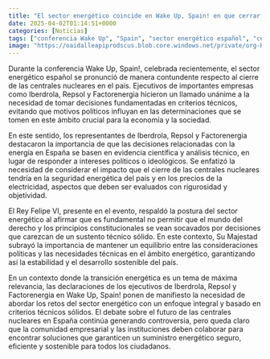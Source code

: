 ```yaml
---
title: "El sector energético coincide en Wake Up, Spain! en que cerrar las centrales nucleares en España será un error"
date: 2025-04-02T01:14:51+0000
categories: [Noticias]
tags: ["conferencia Wake Up", "Spain", "sector energético español", "centrales nucleares", "Iberdrola", "Repsol", "Factorenergia", "energía en España", "seguridad energética", "precios de la electricidad", "transición energética", "desarrollo sostenible", "sector energ"]
image: "https://oaidalleapiprodscus.blob.core.windows.net/private/org-HKmKxpuNw3Y88lm4EBrIPq0n/user-ZwiCXOggLL8ZNNKE2g7rXFmV/img-bg5EB2jWSVKRC8HOeqo3uVRk.png?st=2025-04-02T00%3A14%3A51Z&se=2025-04-02T02%3A14%3A51Z&sp=r&sv=2024-08-04&sr=b&rscd=inline&rsct=image/png&skoid=d505667d-d6c1-4a0a-bac7-5c84a87759f8&sktid=a48cca56-e6da-484e-a814-9c849652bcb3&skt=2025-04-01T15%3A01%3A43Z&ske=2025-04-02T15%3A01%3A43Z&sks=b&skv=2024-08-04&sig=ZlXsb/oZl5qHT2D2NXfhYzseP1s2BAo1JdA5sRKC494%3D"
---
```


Durante la conferencia Wake Up, Spain!, celebrada recientemente, el sector energético español se pronunció de manera contundente respecto al cierre de las centrales nucleares en el país. Ejecutivos de importantes empresas como Iberdrola, Repsol y Factorenergia hicieron un llamado unánime a la necesidad de tomar decisiones fundamentadas en criterios técnicos, evitando que motivos políticos influyan en las determinaciones que se tomen en este ámbito crucial para la economía y la sociedad.

En este sentido, los representantes de Iberdrola, Repsol y Factorenergia destacaron la importancia de que las decisiones relacionadas con la energía en España se basen en evidencia científica y análisis técnico, en lugar de responder a intereses políticos o ideológicos. Se enfatizó la necesidad de considerar el impacto que el cierre de las centrales nucleares tendría en la seguridad energética del país y en los precios de la electricidad, aspectos que deben ser evaluados con rigurosidad y objetividad.

El Rey Felipe VI, presente en el evento, respaldó la postura del sector energético al afirmar que es fundamental no permitir que el mundo del derecho y los principios constitucionales se vean socavados por decisiones que carezcan de un sustento técnico sólido. En este contexto, Su Majestad subrayó la importancia de mantener un equilibrio entre las consideraciones políticas y las necesidades técnicas en el ámbito energético, garantizando así la estabilidad y el desarrollo sostenible del país.

En un contexto donde la transición energética es un tema de máxima relevancia, las declaraciones de los ejecutivos de Iberdrola, Repsol y Factorenergia en Wake Up, Spain! ponen de manifiesto la necesidad de abordar los retos del sector energético con un enfoque integral y basado en criterios técnicos sólidos. El debate sobre el futuro de las centrales nucleares en España continúa generando controversia, pero queda claro que la comunidad empresarial y las instituciones deben colaborar para encontrar soluciones que garanticen un suministro energético seguro, eficiente y sostenible para todos los ciudadanos.
    